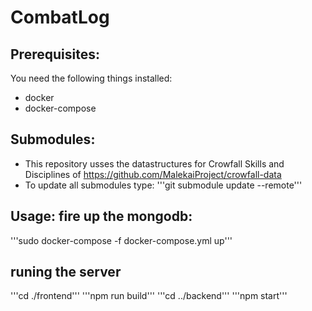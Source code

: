 # CombatLog

## Prerequisites:
You need the following things installed:
- docker
- docker-compose

## Submodules:
- This repository usses the datastructures for Crowfall Skills and Disciplines of https://github.com/MalekaiProject/crowfall-data
- To update all submodules type:
'''git submodule update --remote'''

## Usage: fire up the mongodb:
'''sudo docker-compose -f docker-compose.yml up'''

## runing the server
'''cd ./frontend'''
'''npm run build'''
'''cd ../backend'''
'''npm start'''
